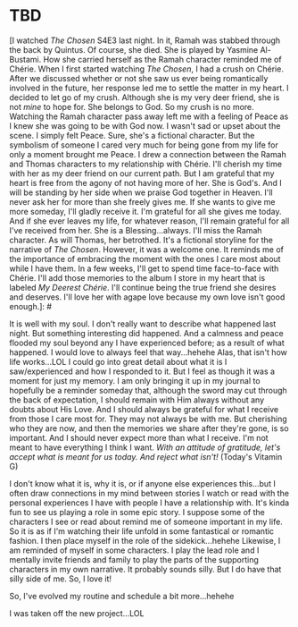 # TBD

[I watched *The Chosen* S4E3 last night. In it, Ramah was stabbed through the back by Quintus. Of course, she died. She is played by Yasmine Al-Bustami. How she carried herself as the Ramah character reminded me of Chérie. When I first started watching *The Chosen*, I had a crush on Chérie. After we discussed whether or not she saw us ever being romantically involved in the future, her response led me to settle the matter in my heart. I decided to let go of my crush. Although she is my very deer friend, she is not *mine* to hope for. She belongs to God. So my crush is no more. Watching the Ramah character pass away left me with a feeling of Peace as I knew she was going to be with God now. I wasn't sad or upset about the scene. I simply felt Peace. Sure, she's a fictional character. But the symbolism of someone I cared very much for being gone from my life for only a moment brought me Peace. I drew a connection between the Ramah and Thomas characters to my relationship with Chérie. I'll cherish my time with her as my deer friend on our current path. But I am grateful that my heart is free from the agony of not having more of her. She is God's. And I will be standing by her side when we praise God together in Heaven. I'll never ask her for more than she freely gives me. If she wants to give me more someday, I'll gladly receive it. I'm grateful for all she gives me today. And if she ever leaves my life, for whatever reason, I'll remain grateful for all I've received from her. She is a Blessing...always. I'll miss the Ramah character. As will Thomas, her betrothed. It's a fictional storyline for the narrative of *The Chosen*. However, it was a welcome one. It reminds me of the importance of embracing the moment with the ones I care most about while I have them. In a few weeks, I'll get to spend time face-to-face with Chérie. I'll add those memories to the album I store in my heart that is labeled *My Deerest Chérie*. I'll continue being the true friend she desires and deserves. I'll love her with agape love because my own love isn't good enough.]: #

It is well with my soul. I don't really want to describe what happened last night. But something interesting did happened. And a calmness and peace flooded my soul beyond any I have experienced before; as a result of what happened. I would love to always feel that way...hehehe Alas, that isn't how life works...LOL I could go into great detail about what it is I saw/experienced and how I responded to it. But I feel as though it was a moment for just my memory. I am only bringing it up in my journal to hopefully be a reminder someday that, although the sword may cut through the back of expectation, I should remain with Him always without any doubts about His Love. And I should always be grateful for what I receive from those I care most for. They may not always be with me. But cherishing who they are now, and then the memories we share after they're gone, is so important. And I should never expect more than what I receive. I'm not meant to have everything I think I want. *With an attitude of gratitude, let's accept what is meant for us today. And reject what isn't!* (Today's Vitamin G)

I don't know what it is, why it is, or if anyone else experiences this...but I often draw connections in my mind between stories I watch or read with the personal experiences I have with people I have a relationship with. It's kinda fun to see us playing a role in some epic story. I suppose some of the characters I see or read about remind me of someone important in my life. So it is as if I'm watching their life unfold in some fantastical or romantic fashion. I then place myself in the role of the sidekick...hehehe Likewise, I am reminded of myself in some characters. I play the lead role and I mentally invite friends and family to play the parts of the supporting characters in my own narrative. It probably sounds silly. But I do have that silly side of me. So, I love it!

So, I've evolved my routine and schedule a bit more...hehehe

I was taken off the new project...LOL